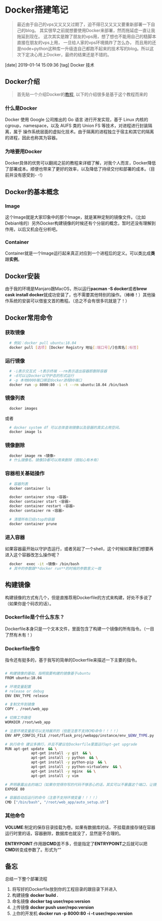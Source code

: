 # Docker搭建笔记

>最近由于自己的vps又又又又过期了，迫不得已又又又又要重新部署一下自己的blog。
其实很早之前就想要使用Docker来部署，然而拖延症一直让我拖延到现在。
这次其实是蹭了朋友的vps用，想了想也不能用自己的糙脚本直接在朋友的vps上用，
一旦给人家的vps环境搞炸了怎么办，
而且用的还是node+python这种库一升级连自己都跑不起来的技术写的blog。所以这次下定决心用上Docker，最终的结果还是不错的。

[date] 2019-01-14 15:09:36
[tag] Docker 技术

## Docker介绍
>首先贴一个介绍Docker的[教程](https://yeasy.gitbooks.io/docker_practice/container/attach_exec.html), 以下的介绍很多是基于这个教程而来的

### 什么是Docker
Docker 使用 Google 公司推出的 Go 语言 进行开发实现，基于 Linux 内核的 cgroup，namespace，以及 AUFS 类的 Union FS 等技术，对进程进行封装隔离，属于 操作系统层面的虚拟化技术。由于隔离的进程独立于宿主和其它的隔离的进程，因此也称其为容器。

### 为啥要用Docker
Docker具体的优势可以翻阅之前的教程来详细了解，对我个人而言，Docker降低了部署成本。顺便也带来了更好的效率，以及降低了持续交付和部署的成本。（目前并没有感受到- -!）

## Docker的基本概念

### Image
这个Image就是大家印象中的那个Image，就是某种定制的镜像文件。（比如Debian啥的）另外Docker构建镜像的时候还有个分层的概念，暂时还没有理解到作用，以后又机会在分析吧。

### Container
Container就是一个Image运行起来真正对应到一个进程后的定义。可以类比成**类**跟**实例**。

## Docker安装
由于我的环境是Manjaro跟MacOS，所以运行**pacman -S docker**或者**brew cask install docker**就成功安装了，也不需要其他特别的操作。（棒棒！）其他操作系统的安装可以借鉴文首的教程。（总之不会有很多坑就是了！）

## Docker常用命令

### 获取镜像

```sh
  # 例如：docker pull ubuntu:18.04
  docker pull [选项] [Docker Registry 地址[:端口号]/]仓库名[:标签]
```

### 运行镜像

```sh
  # -i表示交互式 -t表示终端 --rm表示退出容器即删除容器
  # -d可以让Docker以守护态的形式运行
  # -p 本地8000端口绑定docker进程80端口
  docker run -p 8000:80 -i -t --rm ubuntu:18.04 /bin/bash
```

### 镜像列表

```sh
  docker images
```
或者
```sh
  # docker system df 可以总体查询镜像以及容器的真实占用空间。
  docker image ls
```

### 镜像删除

```sh
  docker image rm <镜像>
  # 什么镜像名，镜像ID都可以用来删除（很贴心有木有）
```

### 容器相关基础操作
```sh
  # 容器列表
  docker container ls

  docker container stop <容器>
  docker container start <容器>
  docker container restart <容器>
  docker container rm <容器>

  # 清理所有已经stop的容器
  docker container prune
```

### 进入容器
如果容器最开始以守护态运行，或者另起了一个shell，这个时候如果我们想要再进入这个容器改怎么操作呢？

```sh
  docker  exec -it <镜像> /bin/bash
  # 其中的参数跟**docker run**的时候的参数意义一致
```

## 构建镜像
构建镜像的方式有几个，但是直推荐用Dockerfile的方式来构建，好处不多说了（如果你是个码农的话）。

### Dockerfile是个什么东东？
Dockerfile本身只是一个文本文件，里面包含了构建一个镜像的所有指令。（一目了然有木有！）

### Dockerfile指令
指令还有挺多的，基于我写的简单的Dockerfile来描述一下主要的指令。

```sh

# 构建镜像的基础，指明我要构建的镜像基于ubuntu
FROM ubuntu:18.04

# 环境变量配置
# release or debug
ENV ENV_TYPE release

# 复制文件到镜像
COPY . /root/web_app

# 切换工作路径
WORKDIR /root/web_app

# 注意环境变量是可以支持展开的（但是注意不支持CMD命令！！！！）
ENV APP_CONFIG_FILE /root/flask_proj/webapp/instance/env_$ENV_TYPE.py

# 执行命令 建议多换行，并且不建议在Dockerfile里面运行apt-get upgrade
RUN apt-get update  && \
            apt-get install -y git  && \
            apt-get install -y python  && \
            apt-get install -y python-pip  && \
            apt-get install -y python-virtualenv  && \
            apt-get install -y nginx  && \
            apt-get install -y vim 

# 声明暴露出去的端口（如果你觉得你写的代码不够恶心的话，其实可以不暴露这个端口，让镜像的使用者猜就是了。）
EXPOSE 80

# 容器启动后运行的命令（注意不支持环境变量！！！！）
CMD ["/bin/bash", "/root/web_app/auto_setup.sh"] 

```

### 其他命令

**VOLUME**:制定的保存目录挂载为卷。如果有数据库的话，不挂载直接存储在容器运行时里的话，容器删除，数据库也就没了，显然是不合理的。

**ENTRYPOINT**:作用跟**CMD**差不多，但是指定了**ENTRYPOINT**之后就可以把**CMD**转变成参数了。形式为<ENTRYPOINT>“<CMD>”

## 备忘
总结一下整个部署流程
1. 将写好的Dockerfile放到你的工程目录的跟目录下并进入
2. 构建镜像 **docker build .**
3. 命名镜像 **docker tag user/repo:version**
4. 上传镜像 **docker push user/repo:version**
5. 上你的开发机 **docker run -p 8000:80 -i -t user/repo:version**


